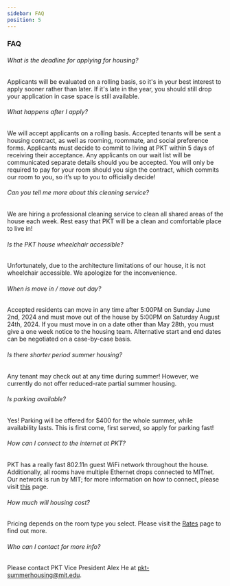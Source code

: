 ```yaml
---
sidebar: FAQ
position: 5
---
```

### FAQ

###### What is the deadline for applying for housing?

Applicants will be evaluated on a rolling basis, so it's in your best interest to apply sooner rather than later. If it's late in the year, you should still drop your application in case space is still available.

###### What happens after I apply?

We will accept applicants on a rolling basis. Accepted tenants will be sent a housing contract, as well as rooming, roommate, and social preference forms. Applicants must decide to commit to living at PKT within 5 days of receiving their acceptance. Any applicants on our wait list will be communicated separate details should you be accepted. You will only be required to pay for your room should you sign the contract, which commits our room to you, so it’s up to you to officially decide!

###### Can you tell me more about this cleaning service?

We are hiring a professional cleaning service to clean all shared areas of the house each week. Rest easy that PKT will be a clean and comfortable place to live in!

###### Is the PKT house wheelchair accessible?

Unfortunately, due to the architecture limitations of our house, it is not wheelchair accessible. We apologize for the inconvenience.

###### When is move in / move out day?

Accepted residents can move in any time after 5:00PM on Sunday June 2nd, 2024 and must move out of the house by 5:00PM on Saturday August 24th, 2024.  If you must move in on a date other than May 28th, you must give a one week notice to the housing team. Alternative start and end dates can be negotiated on a case-by-case basis.

###### Is there shorter period summer housing?

Any tenant may check out at any time during summer! However, we currently do not offer reduced-rate partial summer housing.

###### Is parking available?

Yes! Parking will be offered for $400 for the whole summer, while availability lasts. This is first come, first served, so apply for parking fast!

###### How can I connect to the internet at PKT?

PKT has a really fast 802.11n guest WiFi network throughout the house. Additionally, all rooms have multiple Ethernet drops connected to MITnet. Our network is run by MIT; for more information on how to connect, please visit [this](https://ist.mit.edu/network/netguests) page.

###### How much will housing cost?

Pricing depends on the room type you select. Please visit the [Rates](https://pkt.mit.edu/summer/rates/) page to find out more.

###### Who can I contact for more info?

Please contact PKT Vice President Alex He at pkt-summerhousing@mit.edu.

